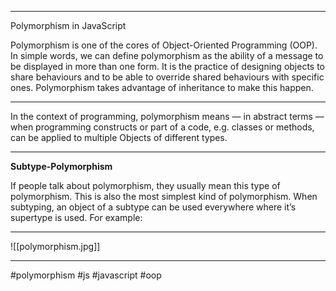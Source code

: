 ***

Polymorphism in JavaScript

Polymorphism is one of the cores of Object-Oriented Programming (OOP). In simple words, we can define polymorphism as the ability of a message to be displayed in more than one form. It is the practice of designing objects to share behaviours and to be able to override shared behaviours with specific ones. Polymorphism takes advantage of inheritance to make this happen.
***
In the context of programming, polymorphism means — in abstract terms — when programming constructs or part of a code, e.g. classes or methods, can be applied to multiple Objects of different types.
***
**Subtype-Polymorphism**

If people talk about polymorphism, they usually mean this type of polymorphism. This is also the most simplest kind of polymorphism. When subtyping, an object of a subtype can be used everywhere where it’s supertype is used. For example:
***
![[polymorphism.jpg]]
***

#polymorphism
#js #javascript #oop
